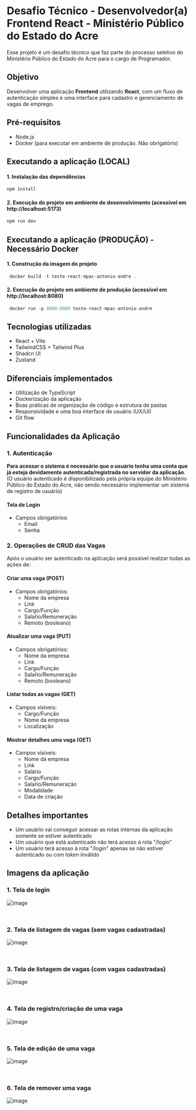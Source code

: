 # Desafio Técnico - Desenvolvedor(a) Frontend React - Ministério Público do Estado do Acre

Esse projeto é um desafio técnico que faz parte do processo seletivo do Ministério Público do Estado do Acre para o cargo de Programador.

## Objetivo
Desenvolver uma aplicação <strong>Frontend</strong> utilizando <strong>React</strong>, com um fluxo de autenticação simples e uma interface para cadastro e gerenciamento de vagas de emprego.

## Pré-requisitos
<ul>
  <li>
    Node.js
  </li>
  <li>
    Docker (para executar em ambiente de produção. Não obrigatório)
  </li>
</ul>

## Executando a aplicação (LOCAL)
#### 1. Instalação das dependências
```js
npm install
```

#### 2. Execução do projeto em ambiente de desenvolvimento (acessível em http://localhost:5173)
```js
npm run dev
```
## Executando a aplicação (PRODUÇÃO) - Necessário Docker
#### 1. Construção da imagem do projeto
```js
 docker build -t teste-react-mpac-antonio-andre .  
```

#### 2. Execução do projeto em ambiente de produção (acessível em http://localhost:8080)
```js
 docker run -p 8080:8080 teste-react-mpac-antonio-andre
```

## Tecnologias utilizadas
<ul>
  <li>
    React + Vite
  </li>
  <li>
    TailwindCSS + Tailwind Plus
  </li>
  <li>
    Shadcn UI
  </li>
  <li>
    Zustand
  </li>
</ul>

## Diferenciais implementados
<ul>
  <li>
    Utilização de TypeScript
  </li>
  <li>
    Dockerização da aplicação
  </li>
  <li>
    Boas práticas de organização de código e estrutura de pastas
  </li>
  <li>
    Responsividade e uma boa interface de usuário (UX/UI)
  </li>
  <li>
    Git flow
  </li>
</ul>

## Funcionalidades da Aplicação

### 1. Autenticação
<strong>Para acessar o sistema é necessário que o usuário tenha uma conta que já esteja devidamente autenticada/registrada no servidor da aplicação</strong>. <br/>
(O usuário autenticado é disponibilizado pela própria equipe do Ministério Público do Estado do Acre, não sendo necessário implementar um sistema de registro de usuário)

#### Tela de Login
<ul>
  <li>
    Campos obrigatórios:
    <ul>
      <li>
        Email
      </li>
      <li>
        Senha
    </li>
    </ul>
  </li>
</ul>

### 2. Operações de CRUD das Vagas
Após o usuário ser autenticado na aplicação será possível realizar todas as ações de:

#### Criar uma vaga (POST)
<ul>
  <li>
    Campos obrigatórios:
    <ul>
      <li>
        Nome da empresa
      </li>
      <li>
        Link
      </li>
      <li>
        Cargo/Função
      </li>
      <li>
        Salaŕio/Remuneração
      </li>
      <li>
        Remoto (booleano)
      </li>
    </ul>
  </li>
</ul>

#### Atualizar uma vaga (PUT)
<ul>
  <li>
    Campos obrigatórios:
    <ul>
      <li>
        Nome da empresa
      </li>
      <li>
        Link
      </li>
      <li>
        Cargo/Função
      </li>
      <li>
        Salaŕio/Remuneração
      </li>
      <li>
        Remoto (booleano)
      </li>
    </ul>
  </li>
</ul>

#### Listar todas as vagas (GET)
<ul>
  <li>
    Campos visíveis:
    <ul>
      <li>
        Cargo/Função
      </li>
      <li>
        Nome da empresa
      </li>
      <li>
        Localização
      </li>
    </ul>
  </li>
</ul>

#### Mostrar detalhes uma vaga (GET)
<ul>
  <li>
    Campos visíveis:
    <ul>
      <li>
        Nome da empresa
      </li>
      <li>
        Link
      </li>
      <li>
        Salário
      </li>
      <li>
        Cargo/Função
      </li>
      <li>
        Salaŕio/Remuneração
      </li>
      <li>
        Modalidade
      </li>
      <li>
        Data de criação
      </li>
    </ul>
  </li>
</ul>


## Detalhes importantes
<ul>
  <li>
    Um usuário vai conseguir acessar as rotas internas da aplicação somente se estiver autenticado
  </li>
  <li>
    Um usuário que está autenticado não terá acesso à rota "/login"
  </li>
  <li>
    Um usuário terá acesso à rota "/login" apenas se não estiver autenticado ou com token inválido
  </li>
</ul>

## Imagens da aplicação
### 1. Tela de login
![image](https://github.com/user-attachments/assets/45f4266a-3d48-4d1c-8ec6-9d2c41737a3e)

<br/>

### 2. Tela de listagem de vagas (sem vagas cadastradas)
![image](https://github.com/user-attachments/assets/df421365-9cc4-4203-8571-578628261702)


<br/>

### 3. Tela de listagem de vagas (com vagas cadastradas)
![image](https://github.com/user-attachments/assets/921dbd79-77e0-4d44-878a-a66d3842881b)


<br/>

### 4. Tela de registro/criação de uma vaga
![image](https://github.com/user-attachments/assets/f7b66369-d291-4c54-b3bd-a7136e902740)

<br/>

### 5. Tela de edição de uma vaga
![image](https://github.com/user-attachments/assets/c856d8a6-a84d-422e-9cb3-4821bbc78d9c)

<br/>

### 6. Tela de remover uma vaga
![image](https://github.com/user-attachments/assets/02b9fd2f-ae71-49aa-8f8c-40796837e327)



